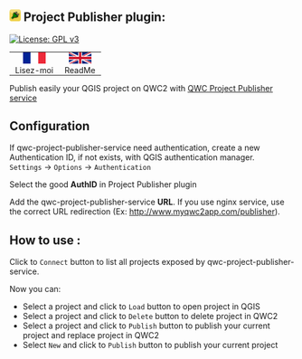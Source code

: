 ## <img src="icon.png" width="20"> Project Publisher plugin:

[![License: GPL v3](https://img.shields.io/badge/License-GPLv3-blue.svg)](https://www.gnu.org/licenses/gpl-3.0)

<table style="border: none;">
    <tr>
        <td align="center" style="text-align: center; vertical-align: middle;padding: 0;margin: 0;" height="20">
            <a href="README_fr.md">            
                <img src="https://github.com/hampusborgos/country-flags/raw/main/png250px/fr.png" width="40" height="20">
            </a>
        </td>
        <td align="center" style="horizontal-align: center; vertical-align: middle;padding: 0;margin: 0;" height="20">
            <a href="README.md">  
                <img src="https://github.com/hampusborgos/country-flags/raw/main/png250px/gb.png" width="40" height="20">
            </a>
        </td>
    </tr> 
    <td style="text-align: center; vertical-align: middle;padding: 0 10px;">
        Lisez-moi
    </td>
    <td style="text-align: center; vertical-align: middle;padding: 0 10px;">
        ReadMe
    </td>
</table>

Publish easily your QGIS project on QWC2 with [QWC Project Publisher service](https://github.com/naub1n/qwc-project-publisher-service)

## Configuration

If qwc-project-publisher-service need authentication, create a new Authentication ID, if not exists, with QGIS authentication manager.</br>
`Settings` -> `Options` -> `Authentication`</br>

Select the good **AuthID** in Project Publisher plugin

Add the qwc-project-publisher-service **URL**. If you use nginx service, use the correct URL redirection (Ex: http://www.myqwc2app.com/publisher).

## How to use :

Click to `Connect` button to list all projects exposed by qwc-project-publisher-service.

Now you can:
* Select a project and click to `Load` button to open project in QGIS
* Select a project and click to `Delete` button to delete project in QWC2
* Select a project and click to `Publish` button to publish your current project and replace project in QWC2
* Select `New` and click to `Publish` button to publish your current project
